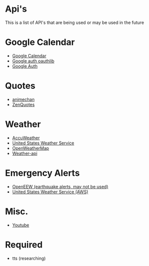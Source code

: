 # Api's
This is a list of API's that are being used or may be used in the future

# Google Calendar 
- [Google Calendar](https://developers.google.com/calendar)
- [Google auth oauthlib](https://pypi.org/project/google-auth-oauthlib/)
- [Google Auth](https://pypi.org/project/google-auth/)

# Quotes
- [animechan](https://github.com/rocktimsaikia/animechan)
- [ZenQuotes](https://zenquotes.io/)

# Weather
- [AccuWeather](https://developer.accuweather.com/apis)
- [United States Weather Service](https://www.weather.gov/documentation/services-web-api)
- [OpenWeatherMap](https://openweathermap.org/api)
- [Weather-api](https://github.com/robertoduessmann/weather-api)

# Emergency Alerts
- [OpenEEW (earthquake alerts, may not be used)](https://github.com/openeew/openeew)
- [United States Weather Service (AWS)](https://www.weather.gov/documentation/services-web-alerts)

# Misc.
- [Youtube](https://developers.google.com/youtube/)

# Required
- tts (researching)
